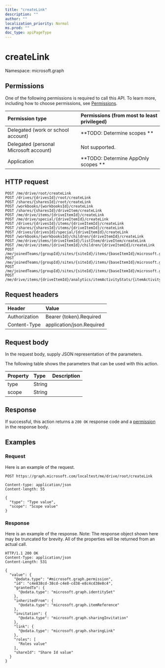 ```yaml
---
title: "createLink"
description: ""
author: ""
localization_priority: Normal
ms.prod: ""
doc_type: apiPageType
---
```


# createLink

Namespace: microsoft.graph



## Permissions
One of the following permissions is required to call this API. To learn more, including how to choose permissions, see [Permissions](/concepts/permissions-reference.md).

|Permission type|Permissions (from most to least privileged)|
|:---|:---|
|Delegated (work or school account)|**TODO: Determine scopes **|
|Delegated (personal Microsoft account)|Not supported.|
|Application|**TODO: Determine AppOnly scopes **|

## HTTP request
<!-- {
  "blockType": "ignored"
}
-->
``` http
POST /me/drive/root/createLink
POST /drives/{drivesId}/root/createLink
POST /shares/{sharesId}/root/createLink
POST /workbooks/{workbooksId}/createLink
POST /shares/{sharesId}/driveItem/createLink
POST /me/drive/items/{driveItemId}/createLink
POST /me/drive/special/{driveItemId}/createLink
POST /drives/{drivesId}/items/{driveItemId}/createLink
POST /shares/{sharesId}/items/{driveItemId}/createLink
POST /drives/{drivesId}/special/{driveItemId}/createLink
POST /workbooks/{workbooksId}/children/{driveItemId}/createLink
POST /me/drive/items/{driveItemId}/listItem/driveItem/createLink
POST /me/drive/items/{driveItemId}/children/{driveItemId}/createLink
POST /me/joinedTeams/{groupId}/sites/{siteId}/items/{baseItemId}/microsoft.graph.sharedDriveItem/root/createLink
POST /me/joinedTeams/{groupId}/sites/{siteId}/items/{baseItemId}/microsoft.graph.sharedDriveItem/driveItem/createLink
POST /me/joinedTeams/{groupId}/sites/{siteId}/items/{baseItemId}/microsoft.graph.sharedDriveItem/items/{driveItemId}/createLink
POST /me/drive/items/{driveItemId}/analytics/itemActivityStats/{itemActivityStatId}/activities/{itemActivityId}/driveItem/createLink
```

## Request headers
|Header|Value|
|:---|:---|
|Authorization|Bearer {token}.Required|
|Content-Type|application/json.Required|

## Request body
In the request body, supply JSON representation of the parameters.

The following table shows the parameters that can be used with this action.

|Property|Type|Description|
|:---|:---|:---|
|type|String||
|scope|String||



## Response
If successful, this action returns a `200 OK` response code and a [permission](../resources/permission.md) in the response body.

## Examples

### Request
Here is an example of the request.
<!-- {
  "blockType": "request",
  "name": "driveitem_createlink"
}
-->
``` http
POST https://graph.microsoft.com/localtest/me/drive/root/createLink

Content-type: application/json
Content-length: 55

{
  "type": "Type value",
  "scope": "Scope value"
}
```

### Response
Here is an example of the response. Note: The response object shown here may be truncated for brevity. All of the properties will be returned from an actual call.
<!-- {
  "blockType": "response",
  "truncated": true,
  "@odata.type": "microsoft.graph.permission"
}
-->
``` http
HTTP/1.1 200 OK
Content-Type: application/json
Content-Length: 531

{
  "value": {
    "@odata.type": "#microsoft.graph.permission",
    "id": "c4e838cd-38cd-c4e8-cd38-e8c4cd38e8c4",
    "grantedTo": {
      "@odata.type": "microsoft.graph.identitySet"
    },
    "inheritedFrom": {
      "@odata.type": "microsoft.graph.itemReference"
    },
    "invitation": {
      "@odata.type": "microsoft.graph.sharingInvitation"
    },
    "link": {
      "@odata.type": "microsoft.graph.sharingLink"
    },
    "roles": [
      "Roles value"
    ],
    "shareId": "Share Id value"
  }
}
```


